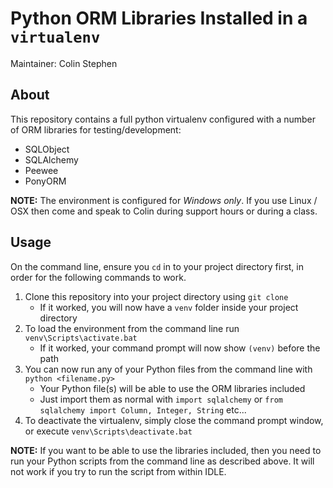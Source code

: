 # Python ORM Libraries Installed in a `virtualenv`

Maintainer: Colin Stephen

## About

This repository contains a full python virtualenv configured with a number of ORM libraries for testing/development:

* SQLObject
* SQLAlchemy
* Peewee
* PonyORM

**NOTE:** The environment is configured for _Windows only_. If you use Linux / OSX then come and speak to Colin during support hours or during a class.

## Usage

On the command line, ensure you `cd` in to your project directory first, in order for the following commands to work.

1. Clone this repository into your project directory using `git clone`
    * If it worked, you will now have a `venv` folder inside your project directory
2. To load the environment from the command line run `venv\Scripts\activate.bat`
    * If it worked, your command prompt will now show `(venv)` before the path
3. You can now run any of your Python files from the command line with `python <filename.py>`
    * Your Python file(s) will be able to use the ORM libraries included
    * Just import them as normal with `import sqlalchemy` or `from sqlalchemy import Column, Integer, String` etc...
4. To deactivate the virtualenv, simply close the command prompt window, or execute `venv\Scripts\deactivate.bat`

**NOTE:** If you want to be able to use the libraries included, then you need to run your Python scripts from the command line as described above. It will not work if you try to run the script from within IDLE.
